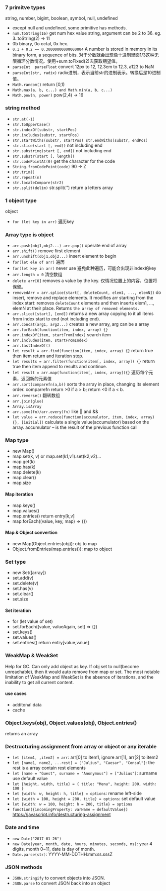 ### 7 primitve types
string, number, bigint, boolean, symbol, null, undefined
- except null and undefined, some primitive has methods.
- `num.toString(16)` get num hex value string, argument can be 2 to 36. eg. 3..toString(2) -> 11
- 0b binary, 0o octal, 0x hex.
- `0.1 + 0.2 == 0.30000000000000004` A number is stored in memory in its binary form, a sequence of bits. 对于分数就会出现像十进制里面1/3这种无限循环分数情况。使用+sum.toFixed(2)去获取期望值。
- `parseInt  parseFloat` convert 12px to 12, 12.3em to 12.3,  a123 to NaN
- `parseInt(str, radix)` radix进制，表示当前str的进制表示。转换后是10进制值。
- `Math.random()` return [0,1)
- `Math.max(a, b, c...) and Math.min(a, b, c...)`
- `Math.pow(n, power)` pow(2,4) -> 16

### string method
- `str.at(-1)`
- `str.toUpperCase()`
- `str.indexOf(substr, startPos)`
- `str.includes(substr, startPos)`
- `str.startWiths(substr, startPos) str.endWiths(substr, endPos)`
- `str.slice(start [, end])` not including end
- `str.substring(start [, end])` not including end
- `str.substr(start [, length])`
- `str.codePointAt(0)` get the character for the code
- `String.fromCodePoint(code)` 90 -> Z
- `str.trim()`
- `str.repeat(n)`
- `str.localeCompare(str2)`
- `str.split(delim)` str.split('') return a letters array

### 1 object type
object
- `for (let key in arr)` 遍历key

### Array type is object
- `arr.push(obj1,obj2...) arr.pop()` operate end of array
- `arr.shift()` remove first element
- `arr.unshift(obj1,obj2...)` insert element to begin
- `for(let ele of arr)` 遍历
- `for(let key in arr)` never use 避免此种遍历，可能会出现非index的key
- `arr.length = 0` 清空数组
- `delete arr[0]` removes a value by the key. 仅情况位置上的内容，位置将保留。
- `removedArr = arr.splice(start[, deleteCount, elem1, ..., elemN])` do insert, remove and replace elements. It modifies arr starting from the index start: removes `deleteCount` elements and then inserts elem1, ..., elemN at their place. Returns `the array of removed elements.`
- `arr.slice([start], [end])` returns a new array copying to it all items from index start to end (not including end).
- `arr.concat(arg1, arg2...)` creates a new array, arg can be a array
- `arr.forEach(function(item, index, array) {}`
- `arr.indexOf(item, startFromIndex)` search item
- `arr.includes(item, startFromIndex)`
- `arr.lastIndexOf()`
- `let result = arr.find(function(item, index, array) {}` return true then item return and iteration stop.
- `let results = arr.filter(function(item[, index, array]) {}` return true then item append to results and continue.
- `let result = arr.map(function(item[, index, array]){}` 遍历每个元素，返回新的元素值
- `arr.sort(comparefn(a,b))` sorts the array in place, changing its element order. comparrefn return >0 if a > b; return <0 if a < b.
- `arr.reverse()` 翻转数组
- `arr.join(glue)`
- `Array.isArray`
- `arr.some(fn)/arr.every(fn)` like || and &&
- `let value = arr.reduce(function(accumulator, item, index, array) {}, [initial])` calculate a single value(accumulator) based on the array. accumulator – is the result of the previous function call

### Map type
- new Map()
- map.set(k, v) or map.set(k1,v1).set(k2,v2)...
- map.get(k)
- map.has(k)
- map.delete(k)
- map.clear()
- map.size  
#### Map iteration
- map.keys()
- map.values()
- map.entries() return entry[k,v]
- map.forEach((value, key, map) => {})
#### Map & Object convertion
- new Map(Object.entries(obj)): obj to map
- Object.fromEntries(map.entries()): map to object

### Set type
- new Set([array])
- set.add(v)
- set.delete(v)
- set.has(v)
- set.clear()
- set.size
#### Set iteration
- for (let value of set)
- set.forEach((value, valueAgain, set) => {})
- set.keys()
- set.values()
- set.entries() return entry[value,value]

### WeakMap & WeakSet
Help for GC. Can only add object as key. If obj set to null(become unreachable), then it would auto remove from map or set. The most notable limitation of WeakMap and WeakSet is the absence of iterations, and the inability to get all current content.
#### use cases
- additonal data
- cache

### Object.keys(obj), Object.values(obj), Object.entries()
returns an array

### Destructuring assignment from array or object or any iterable
- `let [item1, ,item2] = arr`: arr[0] to item1, ignore arr[1], arr[2] to item2
- `let [name1, name2, ...rest] = ["Julius", "Caesar", "Consul"]`: the rest is a array contain rest elements
- `let [name = "Guest", surname = "Anonymous"] = ["Julius"]`: surname use default value
- `let {height, width, title} = { title: "Menu", height: 200, width: 100 }`
- `let {width: w, height: h, title} = options`: rename left-side
- `let {width = 100, height = 200, title} = options`: set default value
- `let {width: w = 100, height: h = 200, title} = options`
- `function({incomingProperty: varName = defaultValue})`  
https://javascript.info/destructuring-assignment

### Date and time
- `new Date("2017-01-26")`
- `new Date(year, month, date, hours, minutes, seconds, ms)`: year 4 digits, month 0~11, date is day of month.
- `Date.parse(str)`: YYYY-MM-DDTHH:mm:ss.sssZ

### JSON methods
- `JSON.stringify` to convert objects into JSON.
- `JSON.parse` to convert JSON back into an object
